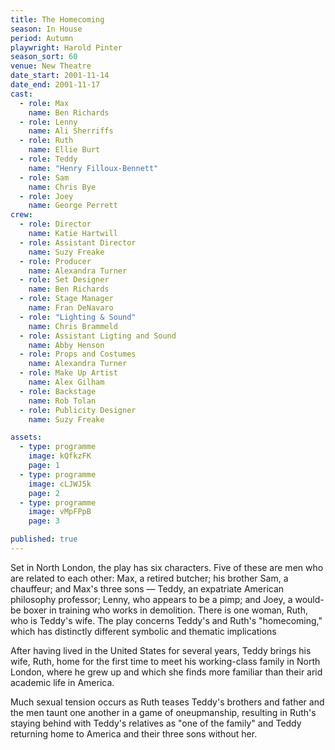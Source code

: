 ```yaml
---
title: The Homecoming
season: In House
period: Autumn
playwright: Harold Pinter
season_sort: 60
venue: New Theatre
date_start: 2001-11-14
date_end: 2001-11-17
cast:
  - role: Max
    name: Ben Richards
  - role: Lenny
    name: Ali Sherriffs
  - role: Ruth
    name: Ellie Burt
  - role: Teddy
    name: "Henry Filloux-Bennett"
  - role: Sam
    name: Chris Bye
  - role: Joey
    name: George Perrett
crew:
  - role: Director
    name: Katie Hartwill
  - role: Assistant Director
    name: Suzy Freake
  - role: Producer
    name: Alexandra Turner
  - role: Set Designer
    name: Ben Richards
  - role: Stage Manager
    name: Fran DeNavaro
  - role: "Lighting & Sound"
    name: Chris Brammeld
  - role: Assistant Ligting and Sound
    name: Abby Henson
  - role: Props and Costumes
    name: Alexandra Turner
  - role: Make Up Artist
    name: Alex Gilham
  - role: Backstage
    name: Rob Tolan
  - role: Publicity Designer
    name: Suzy Freake

assets:
  - type: programme
    image: kQfkzFK
    page: 1
  - type: programme
    image: cLJWJ5k
    page: 2
  - type: programme
    image: vMpFPpB
    page: 3

published: true
---
```


Set in North London, the play has six characters. Five of these are men who are related to each other: Max, a retired butcher; his brother Sam, a chauffeur; and Max's three sons — Teddy, an expatriate American philosophy professor; Lenny, who appears to be a pimp; and Joey, a would-be boxer in training who works in demolition. There is one woman, Ruth, who is Teddy's wife. The play concerns Teddy's and Ruth's "homecoming," which has distinctly different symbolic and thematic implications

After having lived in the United States for several years, Teddy brings his wife, Ruth, home for the first time to meet his working-class family in North London, where he grew up and which she finds more familiar than their arid academic life in America.

Much sexual tension occurs as Ruth teases Teddy's brothers and father and the men taunt one another in a game of oneupmanship, resulting in Ruth's staying behind with Teddy's relatives as "one of the family" and Teddy returning home to America and their three sons without her.
